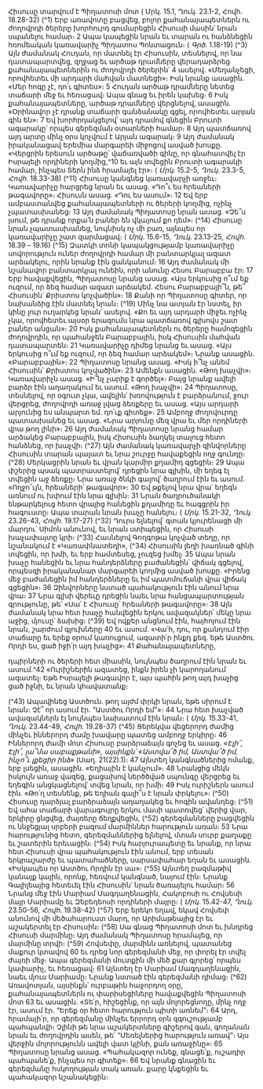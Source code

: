 
Հիսուսը տարվում է Պիղատոսի մոտ
( Մրկ. 15.1, Ղուկ. 23.1-2, Հովհ. 18.28-32)
(^1) Երբ առավոտը բացվեց, բոլոր քահանայապետներն ու ժողովրդի ծերերը խորհուրդ գումարեցին Հիսուսի մասին՝
նրան սպանելու համար։ 2 Ապա կապեցին նրան եւ տարան ու հանձնեցին հռոմեական կառավարիչ Պիղատոս
Պոնտացուն։
( _Գրծ_. 1.18-19)
(^3) Այն ժամանակ Հուդան, որ մատնել էր Հիսուսին, տեսնելով, որ նա դատապարտվեց, զղջաց եւ արծաթ դրամները
վերադարձրեց քահանայապետներին ու ժողովրդի ծերերին՝ 4 ասելով. «Մեղանչեցի, որովհետեւ մի արդարի մահվան
մատնեցի»։ Իսկ նրանք ասացին. «Մեր հոգը չէ, դո՛ւ գիտես»։ 5 Հուդան արծաթ դրամները նետեց տաճարի մեջ եւ
հեռացավ։ Ապա գնաց եւ իրեն կախեց։ 6 Իսկ քահանայապետները, արծաթ դրամները վերցնելով, ասացին. «Օրինավոր
չէ դրանք տաճարի գանձանակը գցել, որովհետեւ արյան գին են»։ 7 Եվ խորհրդակցելով՝ այդ դրամով գնեցին Բրուտի
ագարակը՝ որպես գերեզման օտարների համար։ 8 Այդ պատճառով այդ արտը մինչ օրս կոչվում է Արյան ագարակ։ 9 Այդ
ժամանակ իրականացավ Երեմիա մարգարեի միջոցով ասված խոսքը. «Վերցրին երեսուն արծաթը՝ վաճառվածի գինը,
որ գնահատվել էր Իսրայելի որդիների կողմից,^10 եւ այն տվեցին Բրուտի ագարակի համար, ինչպես Տերն ինձ հրամայել
էր»։
( _Մրկ_. 15.2-5, _Ղուկ_. 23.3-5, _Հովհ_. 18.33-38)
(^11) Հիսուսը կանգնեց կառավարչի առջեւ։ Կառավարիչը հարցրեց նրան եւ ասաց. «Դո՞ւ ես հրեաների թագավորը»։
Հիսուսն ասաց. «Դու ես ասում»։ 12 Եվ երբ ամբաստանվեց քահանայապետների ու ծերերի կողմից, ոչինչ
չպատասխանեց։ 13 Այդ ժամանակ Պիղատոսը նրան ասաց. «Չե՞ս լսում, թե դրանք որքա՛ն բաներ են վկայում քո դեմ»։
(^14) Հիսուսը նրան չպատասխանեց, նույնիսկ ոչ մի բառ, այնպես որ կառավարիչը շատ զարմացավ։
( _Մրկ_. 15.6-15, _Ղուկ_. 23.13-25, _Հովհ_. 18.39 _–_ 19.16)
(^15) Զատկի տոնի կապակցությամբ կառավարիչը սովորություն ուներ ժողովրդի համար մի բանտարկյալ ազատ
արձակելու, որին նրանք էին ցանկանում։ 16 Այդ ժամանակ մի նշանավոր բանտարկյալ ունեին, որի անունը Հեսու
Բարաբբա էր։ 17 Երբ հավաքվեցին, Պիղատոսը նրանց ասաց. «Այս երկուսից ո՞ւմ եք ուզում, որ ձեզ համար ազատ
արձակեմ. Հեսու Բարաբբայի՞ն, թե՞ Հիսուսին՝ Քրիստոս կոչվածին»։ 18 Քանի որ Պիղատոսը գիտեր, որ նախանձից էին
մատնել նրան։
(^19) Մինչ նա ատյան էր նստել, իր կինը լուր ուղարկեց նրան՝ ասելով. «Քո եւ այդ արդարի միջեւ ոչինչ չկա, որովհետեւ
այսօր երազումս նրա պատճառով գլխովս շատ բաներ անցան»։ 20 Իսկ քահանայապետներն ու ծերերը համոզեցին
ժողովրդին, որ պահանջեն Բարաբբային, իսկ Հիսուսին մահվան դատապարտեն։ 21 Կառավարիչը դիմեց նրանց եւ ասաց.
«Այս երկուսից ո՞ւմ եք ուզում, որ ձեզ համար արձակեմ»։ Նրանք ասացին. «Բարաբբային»։ 22 Պիղատոսը նրանց ասաց.
«Իսկ ի՞նչ անեմ Հիսուսին՝ Քրիստոս կոչվածին»։ 23 Ամենքն ասացին. «Թող խաչվի»։ Կառավարիչն ասաց. «Ի՞նչ չարիք է
գործել»։ Բայց նրանք ավելի բարձր էին աղաղակում եւ ասում. «Թող խաչվի»։ 24 Պիղատոսը, տեսնելով, որ օգուտ չկա,
ավելին՝ խռովություն է բարձրանում, ջուր վերցրեց, ժողովրդի առաջ լվաց ձեռքերը եւ ասաց. «Այս արդարի արյունից ես
անպարտ եմ. դո՛ւք գիտեք»։ 25 Ամբողջ ժողովուրդը պատասխանեց եւ ասաց. «Նրա արյունը մեզ վրա եւ մեր որդիների
վրա թող լինի»։ 26 Այդ ժամանակ Պիղատոսը նրանց համար արձակեց Բարաբբային, իսկ Հիսուսին ձաղկել տալուց հետո
հանձնեց, որ խաչվի։
(^27) Այն ժամանակ կառավարչի զինվորները Հիսուսին տարան պալատ եւ նրա շուրջը հավաքեցին ողջ գունդը։
(^28) Մերկացրին նրան եւ վրան կարմիր քղամիդ գցեցին։ 29 Ապա փշերից պսակ պատրաստելով՝ դրեցին նրա գլխին, մի եղեգ
էլ տվեցին աջ ձեռքը։ Նրա առաջ ծնկի գալով՝ ծաղրում էին եւ ասում. «Ողջո՜ւյն, հրեաների՛ թագավոր»։ 30 Եվ թքելով նրա
վրա՝ եղեգն առնում ու խփում էին նրա գլխին։ 31 Նրան ծաղրուծանակի ենթարկելուց հետո վրայից հանեցին քղամիդը
եւ հագցրին իր հագուստը։ Ապա տարան նրան խաչը հանելու։
( _Մրկ_. 15.21-32, _Ղուկ_. 23.26-43, _Հովհ_. 19.17-27)
(^32) Դուրս ելնելով՝ գտան կյուրենացի մի մարդու՝ Սիմոն անունով, եւ նրան ստիպեցին, որ Հիսուսի խաչափայտը կրի։
(^33) Հասնելով Գողգոթա կոչված տեղը, որ նշանակում է «Կառափնատեղի», (^34) Հիսուսին լեղի խառնած գինի տվեցին, որ
խմի, եւ երբ համտեսեց, չուզեց խմել։ 35 Ապա նրան խաչը հանեցին եւ նրա հանդերձները բաժանեցին՝ վիճակ գցելով,
որպեսզի իրականանար մարգարեի կողմից ասված խոսքը. «Իրենց մեջ բաժանեցին իմ հանդերձները եւ իմ
պատմուճանի վրա վիճակ գցեցին»։ 36 Զինվորները նստած պահակություն էին անում նրա վրա։ 37 Նրա գլխի վերեւը
դրեցին նաեւ նրա հանցապարտության գրությունը, թե՝ «Սա՛ է Հիսուսը՝ հրեաների թագավորը»։ 38 Այն ժամանակ նրա
հետ խաչը հանվեցին երկու ավազակներ՝ մեկը նրա աջից, մյուսը՝ ձախից։
(^39) Եվ ովքեր անցնում էին, հայհոյում էին նրան, շարժում գլուխները 40 եւ ասում. «Վա՛հ, դու, որ քանդում էիր տաճարը
եւ երեք օրում կառուցում, ազատի՛ր ինքդ քեզ. եթե Աստծու Որդի ես, ցած իջի՛ր այդ խաչից»։ 41 Քահանայապետները,


դպիրների ու ծերերի հետ միասին, նույնպես ծաղրում էին նրան եւ ասում.^42 «Ուրիշներին ազատեց, ինքն իրեն չի
կարողանում ազատել։ Եթե Իսրայելի թագավոր է, այս պահին թող այդ խաչից ցած իջնի, եւ նրան կհավատանք։

(^43) Ապավինեց Աստծուն. թող այժմ փրկի նրան, եթե սիրում է նրան։ Չէ՞ որ ասում էր. “Աստծու Որդի եմ”»։ 44 Նրա հետ
խաչված ավազակներն էլ նույնպես նախատում էին նրան։
( _Մրկ_. 15.33-41, _Ղուկ_. 23.44-49, _Հովհ_. 19.28-37)
(^45) Ցերեկվա վեցերորդ ժամից մինչեւ իններորդ ժամը խավարը պատեց ամբողջ երկիրը։ 46 Իններորդ ժամի մոտ
Հիսուսը բարձրաձայն գոչեց եւ ասաց. _«Էլի՜, Էլի՜, լա՞մա սաբաքթանի», այսինքն՝ «Աստվա՜ծ իմ, Աստվա՜ծ իմ, ինչո՞ւ լքեցիր
ինձ»_ (Սաղ. 21(22).1)։ 47 Այնտեղ կանգնածներից ոմանք, երբ լսեցին, ասացին. «Եղիային է կանչում»։ 48 Նրանցից մեկն
իսկույն առաջ վազեց, քացախով ներծծված սպունգը վերցրեց եւ եղեգին անցկացնելով՝ տվեց նրան, որ խմի։ 49 Իսկ
ուրիշներն ասում էին. «Թո՛ղ տեսնենք, թե Եղիան գալի՞ս է նրան փրկելու»։
(^50) Հիսուսը դարձյալ բարձրաձայն աղաղակեց եւ հոգին ավանդեց։
(^51) Եվ ահա տաճարի վարագույրը երկու մասի պատռվեց՝ վերից վար, երկիրը ցնցվեց, ժայռերը ճեղքվեցին,
(^52) գերեզմանները բացվեցին ու ննջեցյալ սրբերի բազում մարմիններ հարություն առան։ 53 Նրա հարությունից հետո,
գերեզմաններից ելնելով, մտան սուրբ քաղաքը եւ շատերին երեւացին։
(^54) Իսկ հարյուրապետը եւ նրանք, որ նրա հետ Հիսուսի վրա պահակություն էին անում, երբ տեսան երկրաշարժը եւ
պատահածները, սարսափահար եղան եւ ասացին. «Իսկապես որ Աստծու Որդին էր սա»։
(^55) Այնտեղ բազմաթիվ կանայք կային, որոնք, հեռվում կանգնած, նայում էին։ Նրանք Գալիլեայից հետեւել էին
Հիսուսին՝ նրան ծառայելու համար։ 56 Նրանց մեջ էին Մարիամ Մագդաղենացին, Հակոբոսի ու Հովսեսի մայր Մարիամը
եւ Զեբեդեոսի որդիների մայրը։
( _Մրկ_. 15.42-47, _Ղուկ_. 23.50-56, _Հովհ_. 19.38-42)
(^57) Երբ երեկո եղավ, եկավ Հովսեփ անունով մի մեծահարուստ մարդ, որ Արիմաթեայից էր եւ աշակերտել էր Հիսուսին։
(^58) Սա գնաց Պիղատոսի մոտ եւ խնդրեց Հիսուսի մարմինը։ Այդ ժամանակ Պիղատոսը հրամայեց, որ մարմինը տրվի։
(^59) Հովսեփը, մարմինն առնելով, պատանեց մաքուր կտավով 60 եւ դրեց նոր գերեզմանի մեջ, որ փորել էր տվել ժայռի մեջ։
Ապա գերեզմանի մուտքին մի մեծ քար գլորեց՝ որպես կափարիչ, եւ հեռացավ։ 61 Այնտեղ էր Մարիամ Մագդաղենացին,
նաեւ մյուս Մարիամը։ Նրանք նստած էին գերեզմանի դիմաց։
(^62) Առավոտյան, այսինքն՝ ուրբաթին հաջորդող օրը, քահանայապետներն ու փարիսեցիները հավաքվեցին
Պիղատոսի մոտ 63 եւ ասացին. «Տե՛ր, հիշեցինք, որ այն մոլորեցնողը, մինչ ողջ էր, ասում էր. “Երեք օր հետո հարություն
պիտի առնեմ”։ 64 Արդ, հրամայի՛ր, որ գերեզմանը մինչեւ երրորդ օրն զգուշությամբ պահպանվի։ Չլինի թե նրա
աշակերտները գիշերով գան, գողանան նրան եւ ժողովրդին ասեն, թե՝ “Մեռելներից հարություն առավ”։ Այս վերջին
մոլորությունն ավելի վատ կլինի, քան առաջինը»։ 65 Պիղատոսը նրանց ասաց. «Պահակազոր ունեք, գնացե՛ք, ուշադիր
պահպանե՛ք, ինչպես որ գիտեք»։ 66 Եվ նրանք գնացին եւ գերեզմանը հսկողության տակ առան. քարը կնքեցին եւ
պահակազոր նշանակեցին։
